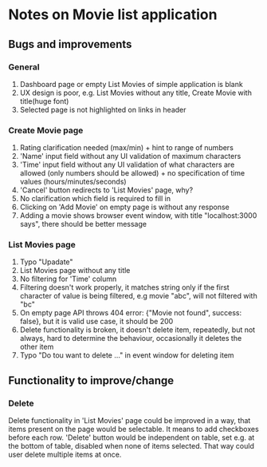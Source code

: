 # Notes on Movie list application
## Bugs and improvements
### General
1. Dashboard page or empty List Movies of simple application is blank
2. UX design is poor, e.g. List Movies without any title, Create Movie with title(huge font)
3. Selected page is not highlighted on links in header
### Create Movie page
1. Rating clarification needed (max/min) + hint to range of numbers
2. 'Name' input field without any UI validation of maximum characters
3. 'Time' input field without any UI validation of what characters are allowed (only numbers should be allowed) + no specification of time values (hours/minutes/seconds)
4. 'Cancel' button redirects to 'List Movies' page, why?
5. No clarification which field is required to fill in
6. Clicking on 'Add Movie' on empty page is without any response
7. Adding a movie shows browser event window, with title "localhost:3000 says", there should be better message
### List  Movies page
1. Typo "Upadate"
2. List Movies page without any title
3. No filtering for 'Time' column
4. Filtering doesn't work properly, it matches string only if the first character of value is being filtered, e.g movie "abc", will not filtered with "bc"
5. On empty page API throws 404 error: {"Movie not found", success: false}, but it is valid use case, it should be 200
6. Delete functionality is broken, it doesn't delete item, repeatedly, but not always, hard to determine the behaviour, occasionally it deletes the other item
7. Typo "Do tou want to delete ..." in event window for deleting item

## Functionality to improve/change
### Delete
Delete functionality in 'List Movies' page could be improved in a way, that items present on the page would be selectable. It means to add checkboxes before each row. 'Delete' button would be independent on table, set e.g. at the bottom of table, disabled when none of items selected. That way could user delete multiple items at once.

